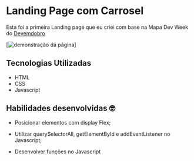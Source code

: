 # Landing Page com Carrosel
Esta foi a primeira Landing page que eu criei com base na Mapa Dev Week do [Devemdobro](https://github.com/devemdobro)

[<img src="./projeto-xpto.gif" alt ="demonstração da página" >]
## Tecnologias Utilizadas
- HTML 
- CSS
- Javascript

## Habilidades desenvolvidas 🤓
- Posicionar elementos com display Flex;

- Utilizar querySelectorAll, getElementById e addEventListener no Javascript;

- Desenvolver funções no Javascript

